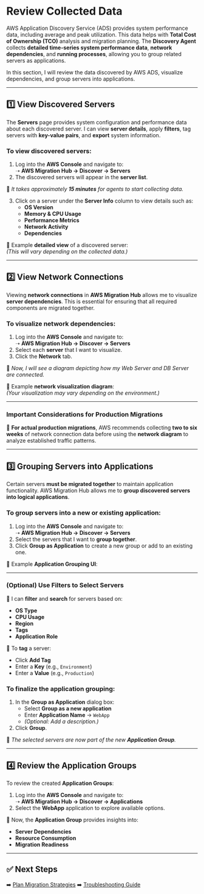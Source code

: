 # Review Collected Data

AWS Application Discovery Service (ADS) provides system performance data, including average and peak utilization. This data helps with **Total Cost of Ownership (TCO)** analysis and migration planning. The **Discovery Agent** collects **detailed time-series system performance data**, **network dependencies**, and **running processes**, allowing you to group related servers as applications.

In this section, I will review the data discovered by AWS ADS, visualize dependencies, and group servers into applications.

---

## 1️⃣ View Discovered Servers

The **Servers** page provides system configuration and performance data about each discovered server. I can view **server details**, apply **filters**, tag servers with **key-value pairs**, and **export** system information.

### **To view discovered servers:**
1. Log into the **AWS Console** and navigate to:  
   ➝ **AWS Migration Hub → Discover → Servers**  
2. The discovered servers will appear in the **server list**.

📌 *It takes approximately **15 minutes** for agents to start collecting data.*

3. Click on a server under the **Server Info** column to view details such as:
   - **OS Version**
   - **Memory & CPU Usage**
   - **Performance Metrics**
   - **Network Activity**
   - **Dependencies**
   
📌 Example **detailed view** of a discovered server:  
*(This will vary depending on the collected data.)*

---

## 2️⃣ View Network Connections

Viewing **network connections** in **AWS Migration Hub** allows me to visualize **server dependencies**. This is essential for ensuring that all required components are migrated together.

### **To visualize network dependencies:**
1. Log into the **AWS Console** and navigate to:  
   ➝ **AWS Migration Hub → Discover → Servers**  
2. Select each **server** that I want to visualize.
3. Click the **Network** tab.

📌 *Now, I will see a diagram depicting how my Web Server and DB Server are connected.*  

📌 Example **network visualization diagram**:  
*(Your visualization may vary depending on the environment.)*

---

### **Important Considerations for Production Migrations**
🔹 **For actual production migrations**, AWS recommends collecting **two to six weeks** of network connection data before using the **network diagram** to analyze established traffic patterns.

---

## 3️⃣ Grouping Servers into Applications

Certain servers **must be migrated together** to maintain application functionality. AWS Migration Hub allows me to **group discovered servers into logical applications**.

### **To group servers into a new or existing application:**
1. Log into the **AWS Console** and navigate to:  
   ➝ **AWS Migration Hub → Discover → Servers**  
2. Select the servers that I want to **group together**.
3. Click **Group as Application** to create a new group or add to an existing one.

📌 Example **Application Grouping UI**:  

---

### **(Optional) Use Filters to Select Servers**
🔹 I can **filter** and **search** for servers based on:
   - **OS Type**
   - **CPU Usage**
   - **Region**
   - **Tags**
   - **Application Role**
   
🔹 To **tag** a server:  
   - Click **Add Tag**
   - Enter a **Key** (e.g., `Environment`)
   - Enter a **Value** (e.g., `Production`)

### **To finalize the application grouping:**
1. In the **Group as Application** dialog box:
   - Select **Group as a new application**  
   - Enter **Application Name** → `WebApp`  
   - *(Optional: Add a description.)*
2. Click **Group**.

📌 *The selected servers are now part of the new **Application Group**.*

---

## 4️⃣ Review the Application Groups

To review the created **Application Groups**:
1. Log into the **AWS Console** and navigate to:  
   ➝ **AWS Migration Hub → Discover → Applications**  
2. Select the **WebApp** application to explore available options.

📌 Now, the **Application Group** provides insights into:
   - **Server Dependencies**
   - **Resource Consumption**
   - **Migration Readiness**

---

## ✅ Next Steps
➡️ [Plan Migration Strategies](../docs/database-migration.md)
➡️ [Troubleshooting Guide](../docs/troubleshooting.md)
